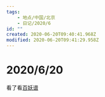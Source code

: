 ```yaml
---
tags:
    - 地点/中国/北京
    - 日记/2020/6
id: ""
created: 2020-06-20T09:40:41.968Z
modified: 2020-06-20T09:41:29.958Z
---
```

# 2020/6/20

看了看[百妖谱](https://www.bilibili.com/bangumi/play/ep316831) 
